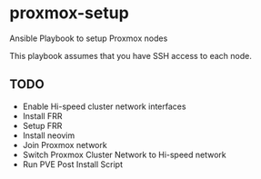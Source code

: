 # proxmox-setup
Ansible Playbook to setup Proxmox nodes

This playbook assumes that you have SSH access to each node.

## TODO
- Enable Hi-speed cluster network interfaces
- Install FRR
- Setup FRR
- Install neovim
- Join Proxmox network
- Switch Proxmox Cluster Network to Hi-speed network
- Run PVE Post Install Script
